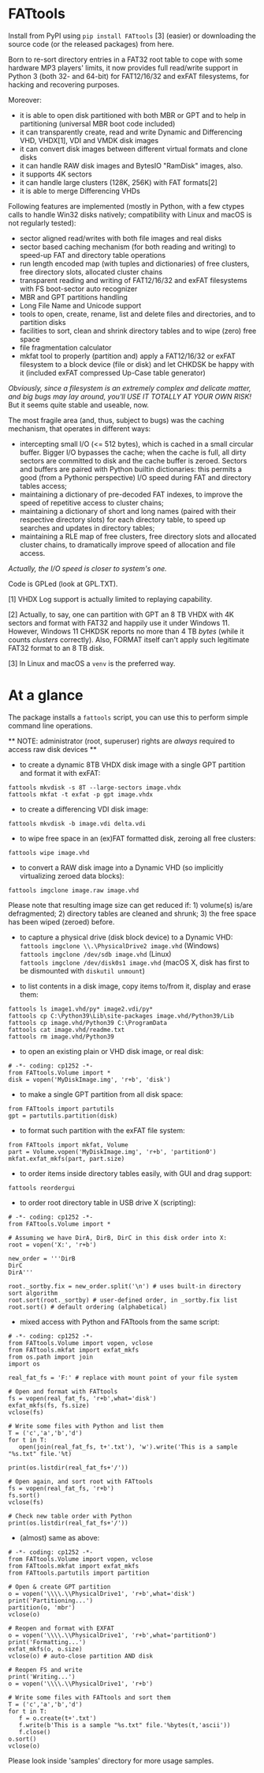 FATtools
========

Install from PyPI using `pip install FATtools` [3] (easier) or downloading the source code (or the released packages) from here.

Born to re-sort directory entries in a FAT32 root table to cope with some hardware MP3 players' limits, it now provides full read/write support in Python 3 (both 32- and 64-bit) for FAT12/16/32 and exFAT filesystems, for hacking and recovering purposes.

Moreover:
- it is able to open disk partitioned with both MBR or GPT and to help in partitioning (universal MBR boot code included)
- it can transparently create, read and write Dynamic and Differencing VHD, VHDX[1], VDI and VMDK disk images
- it can convert disk images between different virtual formats and clone disks
- it can handle RAW disk images and BytesIO "RamDisk" images, also.
- it supports 4K sectors
- it can handle large clusters (128K, 256K) with FAT formats[2]
- it is able to merge Differencing VHDs

Following features are implemented (mostly in Python, with a few ctypes calls to handle Win32 disks natively; compatibility with Linux and macOS is not regularly tested):
- sector aligned read/writes with both file images and real disks
- sector based caching mechanism (for both reading and writing) to speed-up FAT and directory table operations
- run length encoded map (with tuples and dictionaries) of free clusters, free directory slots, allocated cluster chains
- transparent reading and writing of FAT12/16/32 and exFAT filesystems with FS boot-sector auto recognizer
- MBR and GPT partitions handling
- Long File Name and Unicode support
- tools to open, create, rename, list and delete files and directories, and to partition disks
- facilities to sort, clean and shrink directory tables and to wipe (zero) free space
- file fragmentation calculator
- mkfat tool to properly (partition and) apply a FAT12/16/32 or exFAT filesystem to a block device (file or disk) and let CHKDSK be happy with it (included exFAT compressed Up-Case table generator)

*Obviously, since a filesystem is an extremely complex and delicate matter, and big bugs may lay around, you'll USE IT TOTALLY AT YOUR OWN RISK!* But it seems quite stable and useable, now.

The most fragile area (and, thus, subject to bugs) was the caching mechanism, that operates in different ways:
- intercepting small I/O (<= 512 bytes), which is cached in a small circular buffer. Bigger I/O bypasses the cache; when the cache is full, all dirty sectors are committed to disk and the cache buffer is zeroed. Sectors and buffers are paired with Python builtin dictionaries: this permits a good (from a Pythonic perspective) I/O speed during FAT and directory tables access;
- maintaining a dictionary of pre-decoded FAT indexes, to improve the speed of repetitive access to cluster chains;
- maintaining a dictionary of short and long names (paired with their respective directory slots) for each directory table, to speed up searches and updates in directory tables;
- maintaining a RLE map of free clusters, free directory slots and allocated cluster chains, to dramatically improve speed of allocation and file access. 

*Actually, the I/O speed is closer to system's one.*

Code is GPLed (look at GPL.TXT).
  
  
[1] VHDX Log support is actually limited to replaying capability.
  
[2] Actually, to say, one can partition with GPT an 8 TB VHDX with 4K sectors and format with FAT32 and happily use it under Windows 11. However, Windows 11 CHKDSK reports no more than 4 TB _bytes_ (while it counts _clusters_ correctly). Also, FORMAT itself can't apply such legitimate FAT32 format to an 8 TB disk.

[3] In Linux and macOS a `venv` is the preferred way.



# At a glance

The package installs a `fattools` script, you can use this to perform simple command line operations.

** NOTE: administrator (root, superuser) rights are _always_ required to access raw disk devices **

- to create a dynamic 8TB VHDX disk image with a single GPT partition and format it with exFAT:
```
fattools mkvdisk -s 8T --large-sectors image.vhdx
fattools mkfat -t exfat -p gpt image.vhdx
```

- to create a differencing VDI disk image:
```
fattools mkvdisk -b image.vdi delta.vdi
```

- to wipe free space in an (ex)FAT formatted disk, zeroing all free clusters:
```
fattools wipe image.vhd
```

- to convert a RAW disk image into a Dynamic VHD (so implicitly virtualizing zeroed data blocks):
```
fattools imgclone image.raw image.vhd
```
Please note that resulting image size can get reduced if: 1) volume(s) is/are defragmented; 2) directory tables are cleaned and shrunk; 3) the free space has been wiped (zeroed) before.

- to capture a physical drive (disk block device) to a Dynamic VHD:   
`fattools imgclone \\.\PhysicalDrive2 image.vhd` (Windows)   
`fattools imgclone /dev/sdb image.vhd` (Linux)   
`fattools imgclone /dev/disk0s1 image.vhd` (macOS X, disk has first to be dismounted with `diskutil unmount`)

- to list contents in a disk image, copy items to/from it, display and erase them:
```
fattools ls image1.vhd/py* image2.vdi/py*
fattools cp C:\Python39\Lib\site-packages image.vhd/Python39/Lib
fattools cp image.vhd/Python39 C:\ProgramData
fattools cat image.vhd/readme.txt
fattools rm image.vhd/Python39
```

- to open an existing plain or VHD disk image, or real disk:
```
# -*- coding: cp1252 -*-
from FATtools.Volume import *
disk = vopen('MyDiskImage.img', 'r+b', 'disk')
```

- to make a single GPT partition from all disk space:
```
from FATtools import partutils
gpt = partutils.partition(disk)
```

- to format such partition with the exFAT file system:
```
from FATtools import mkfat, Volume
part = Volume.vopen('MyDiskImage.img', 'r+b', 'partition0')
mkfat.exfat_mkfs(part, part.size)
```

- to order items inside directory tables easily, with GUI and drag support:
```
fattools reordergui
```

- to order root directory table in USB drive X (scripting):
```
# -*- coding: cp1252 -*-
from FATtools.Volume import *

# Assuming we have DirA, DirB, DirC in this disk order into X:
root = vopen('X:', 'r+b')

new_order = '''DirB
DirC
DirA'''

root._sortby.fix = new_order.split('\n') # uses built-in directory sort algorithm
root.sort(root._sortby) # user-defined order, in _sortby.fix list
root.sort() # default ordering (alphabetical)
```

- mixed access with Python and FATtools from the same script:
```
# -*- coding: cp1252 -*-
from FATtools.Volume import vopen, vclose
from FATtools.mkfat import exfat_mkfs
from os.path import join
import os

real_fat_fs = 'F:' # replace with mount point of your file system

# Open and format with FATtools
fs = vopen(real_fat_fs, 'r+b',what='disk')
exfat_mkfs(fs, fs.size)
vclose(fs)

# Write some files with Python and list them
T = ('c','a','b','d')
for t in T:
   open(join(real_fat_fs, t+'.txt'), 'w').write('This is a sample "%s.txt" file.'%t)

print(os.listdir(real_fat_fs+'/'))

# Open again, and sort root with FATtools
fs = vopen(real_fat_fs, 'r+b')
fs.sort()
vclose(fs)

# Check new table order with Python
print(os.listdir(real_fat_fs+'/'))
```

- (almost) same as above:
```
# -*- coding: cp1252 -*-
from FATtools.Volume import vopen, vclose
from FATtools.mkfat import exfat_mkfs
from FATtools.partutils import partition

# Open & create GPT partition
o = vopen('\\\\.\\PhysicalDrive1', 'r+b',what='disk')
print('Partitioning...')
partition(o, 'mbr')
vclose(o)

# Reopen and format with EXFAT
o = vopen('\\\\.\\PhysicalDrive1', 'r+b',what='partition0')
print('Formatting...')
exfat_mkfs(o, o.size)
vclose(o) # auto-close partition AND disk

# Reopen FS and write
print('Writing...')
o = vopen('\\\\.\\PhysicalDrive1', 'r+b')

# Write some files with FATtools and sort them
T = ('c','a','b','d')
for t in T:
   f = o.create(t+'.txt')
   f.write(b'This is a sample "%s.txt" file.'%bytes(t,'ascii'))
   f.close()
o.sort()
vclose(o)
```

Please look inside 'samples' directory for more usage samples.